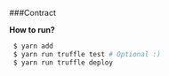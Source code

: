 ###Contract

**How to run?**
```sh
 $ yarn add
 $ yarn run truffle test # Optional :)
 $ yarn run truffle deploy
```
